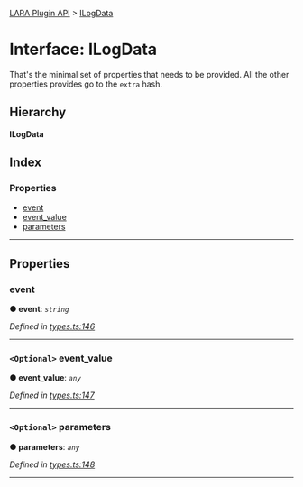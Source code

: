 [LARA Plugin API](../README.md) > [ILogData](../interfaces/ilogdata.md)

# Interface: ILogData

That's the minimal set of properties that needs to be provided. All the other properties provides go to the `extra` hash.

## Hierarchy

**ILogData**

## Index

### Properties

* [event](ilogdata.md#event)
* [event_value](ilogdata.md#event_value)
* [parameters](ilogdata.md#parameters)

---

## Properties

<a id="event"></a>

###  event

**● event**: *`string`*

*Defined in [types.ts:146](https://github.com/concord-consortium/lara/blob/b02dfc31/lara-typescript/src/plugin-api/types.ts#L146)*

___
<a id="event_value"></a>

### `<Optional>` event_value

**● event_value**: *`any`*

*Defined in [types.ts:147](https://github.com/concord-consortium/lara/blob/b02dfc31/lara-typescript/src/plugin-api/types.ts#L147)*

___
<a id="parameters"></a>

### `<Optional>` parameters

**● parameters**: *`any`*

*Defined in [types.ts:148](https://github.com/concord-consortium/lara/blob/b02dfc31/lara-typescript/src/plugin-api/types.ts#L148)*

___

